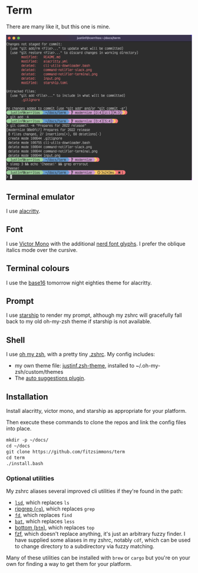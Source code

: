 # Term

There are many like it, but this one is mine.

![screenshot](screenshot.png)

## Terminal emulator

I use [alacritty](https://alacritty.org/).

## Font

I use [Victor Mono](https://rubjo.github.io/victor-mono/) with the additional [nerd font glyphs](https://www.nerdfonts.com/font-downloads). I prefer the oblique italics mode over the cursive.

## Terminal colours

I use the [base16](https://github.com/aarowill/base16-alacritty) tomorrow night eighties theme for alacritty.

## Prompt

I use [starship](https://starship.rs/) to render my prompt, although my zshrc will gracefully fall back to my old oh-my-zsh theme if starship is not available.

## Shell

I use [oh my zsh](https://github.com/robbyrussell/oh-my-zsh), with a pretty tiny [.zshrc](zshrc). My config includes:

* my own theme file: [justinf.zsh-theme](justinf.zsh-theme), installed to ~/.oh-my-zsh/custom/themes
* The [auto suggestions plugin](https://github.com/zsh-users/zsh-autosuggestions).

## Installation

Install alacritty, victor mono, and starship as appropriate for your platform.

Then execute these commands to clone the repos and link the config files into place.
```
mkdir -p ~/docs/
cd ~/docs
git clone https://github.com/fitzsimmons/term
cd term
./install.bash
```

### Optional utilities

My zshrc aliases several improved cli utilities if they're found in the path:

* [`lsd`](https://github.com/Peltoche/lsd#description), which replaces `ls`
* [ripgrep (`rg`)](https://github.com/BurntSushi/ripgrep#ripgrep-rg), which replaces `grep`
* [`fd`](https://github.com/sharkdp/fd#fd), which replaces `find`
* [`bat`](https://github.com/sharkdp/bat#syntax-highlighting), which replaces `less`
* [bottom (`btm`)](https://github.com/ClementTsang/bottom), which replaces `top`
* [fzf](https://github.com/junegunn/fzf), which doesn't replace anything, it's just an arbitrary fuzzy finder. I have supplied some aliases in my zshrc, notably `cdf`, which can be used to change directory to a subdirectory via fuzzy matching.

Many of these utilities can be installed with `brew` or `cargo` but you're on your own for finding a way to get them for your platform.
